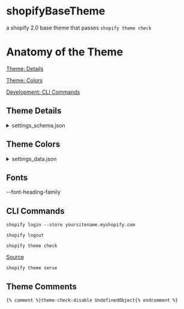 # shopifyBaseTheme

a shopify 2.0 base theme that passes `shopify theme check`

# Anatomy of the Theme

[Theme: Details]()

[Theme: Colors]()

[Development: CLI Commands](#cli-commands)

## Theme Details

<details>
  <summary>settings_schema.json</summary>
  
  ```json
  {
    "name": "theme_info",
    "theme_name": "Dawn",
    "theme_version": "2.5.0",
    "theme_author": "Shopify",
    "theme_documentation_url": "https://help.shopify.com/manual/online-store/themes/os20/themes-by-shopify/dawn",
    "theme_support_url": "https://support.shopify.com/"
  },
  ```
</details>

## Theme Colors

<details>
  <summary>settings_data.json</summary>
  
  ```json
  "Craft": {
  "colors_solid_button_labels": "#EFECEC",
  "colors_accent_1": "#2A332F",
  "colors_accent_2": "#476154",
  "colors_text": "#1C1A1A",
  "colors_outline_button_labels": "#7B8382",
  "colors_background_1": "#EFECEC",
  "colors_background_2": "#C1BCAE",
  "type_header_font": "americana_n4",
  "type_body_font": "quattrocento_sans_n4",
  "sections": {
     "footer": {
      "type": "footer",
      "settings": {
        "color_scheme": "accent-1"
       },
      "blocks": {
        "menu": {
        "type": "link_list"
         },
         "text": {
           "type": "text"
          }
       },
       "block_order": [
         "menu",
         "text"
       ]
   }
   }
  }
  ```
</details>

</hr>

## Fonts

--font-heading-family

## CLI Commands

`shopify login --store yoursitename.myshopify.com`

`shopify logout`

`shopify theme check`

[Source](https://shopify.dev/changelog/online-store-2-0-detect-theme-errors-with-theme-check)

`shopify theme serve`

## Theme Comments

```liquid
{% comment %}theme-check-disable UndefinedObject{% endcomment %}
```
